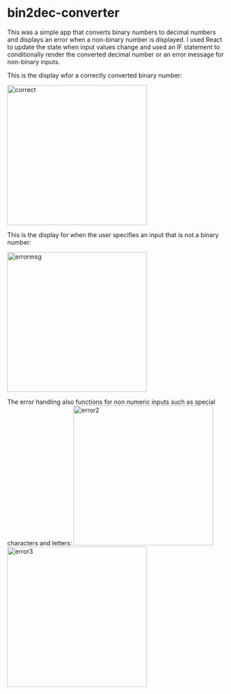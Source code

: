 # bin2dec-converter
 
This was a simple app that converts binary numbers to decimal numbers and displays an error when a non-binary number is displayed. I used React to update the state when input values change and used an IF statement to conditionally render the converted decimal number or an error message for non-binary inputs.

This is the display wfor a correctly converted binary number:

<img width="321" alt="correct" src="https://user-images.githubusercontent.com/49847370/200185803-7d5bc7a3-a271-4262-b893-aa6fc5997291.png">

This is the display for when the user specifies an input that is not a binary number:

<img width="321" alt="errormsg" src="https://user-images.githubusercontent.com/49847370/200185729-6833ca6b-7e56-44d7-90a1-0f113f805b13.png">

The error handling also functions for non numeric inputs such as special characters and letters: 
<img width="321" alt="error2" src="https://user-images.githubusercontent.com/49847370/200185892-280207de-8710-422a-92db-47ec6b3b3700.png">
<img width="321" alt="error3" src="https://user-images.githubusercontent.com/49847370/200185893-a01414ad-1da2-4f4a-96da-841a68af05eb.png">
